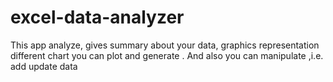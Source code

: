 # excel-data-analyzer
This app analyze, gives summary about your data, graphics representation different chart you can plot and generate . And also you can manipulate ,i.e. add update data 
